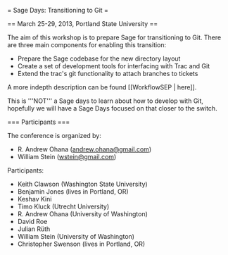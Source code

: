 = Sage Days: Transitioning to Git =

== March 25-29, 2013, Portland State University ==

The aim of this workshop is to prepare Sage for transitioning to Git. There are three main components for enabling this transition:

 * Prepare the Sage codebase for the new directory layout
 * Create a set of development tools for interfacing with Trac and Git
 * Extend the trac's git functionality to attach branches to tickets

A more indepth description can be found [[WorkflowSEP | here]].

This is '''NOT''' a Sage days to learn about how to develop with Git, hopefully we will have a Sage Days focused on that closer to the switch.

=== Participants ===

The conference is organized by:

 * R. Andrew Ohana (andrew.ohana@gmail.com)
 * William Stein (wstein@gmail.com)

Participants:

 * Keith Clawson (Washington State University)
 * Benjamin Jones (lives in Portland, OR)
 * Keshav Kini
 * Timo Kluck (Utrecht University)
 * R. Andrew Ohana (University of Washington)
 * David Roe
 * Julian Rüth
 * William Stein (University of Washington)
 * Christopher Swenson (lives in Portland, OR)
